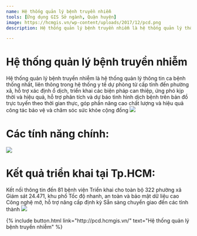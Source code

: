 ```yaml
---
name: Hệ thống quản lý bệnh truyền nhiễm
tools: [Ứng dụng GIS Sở ngành, Quận huyện]
image: https://hcmgis.vn/wp-content/uploads/2017/12/pcd.png
description: Hệ thống quản lý bệnh truyền nhiễm là hệ thống quản lý thông tin ca bệnh thống nhất, liên thông trong hệ thống y tế dự phòng từ cấp tỉnh đến phường xã, hỗ trợ xác định ổ dịch, triển khai các biện pháp can thiệp, ứng phó kịp thời và hiệu quả, hỗ trợ phân tích và dự báo tình hình dịch bệnh trên bản đồ trực tuyến theo thời gian thực, góp phần nâng cao chất lượng và hiệu quả công tác bảo vệ và chăm sóc sức khỏe cộng đồng.

---
```


# Hệ thống quản lý bệnh truyền nhiễm

Hệ thống quản lý bệnh truyền nhiễm là hệ thống quản lý thông tin ca bệnh thống nhất, liên thông trong hệ thống y tế dự phòng từ cấp tỉnh đến phường xã, hỗ trợ xác định ổ dịch, triển khai các biện pháp can thiệp, ứng phó kịp thời và hiệu quả, hỗ trợ phân tích và dự báo tình hình dịch bệnh trên bản đồ trực tuyến theo thời gian thực, góp phần nâng cao chất lượng và hiệu quả công tác bảo vệ và chăm sóc sức khỏe cộng đồng
![](https://hcmgis.vn/wp-content/uploads/2017/12/pcd.png)

# Các tính năng chính:

![](https://hcmgis.vn/wp-content/uploads/2017/12/benh_gioithieu-800x460.jpg)

# Kết quả triển khai tại Tp.HCM:
Kết nối thông tin đến 81 bệnh viện
Triển khai cho toàn bộ 322 phường xã
Giám sát 24.471, khu phố
Tốc độ nhanh, an toàn và bảo mật dữ liệu cao
Công nghệ mở, hỗ trợ nâng cấp định kỳ
Sẵn sàng chuyển giao đến các tỉnh thành
![](https://hcmgis.vn/wp-content/uploads/2017/12/benh_tinhnang.jpg)


<p class="text-center">
{% include button.html link="http://pcd.hcmgis.vn/" text="Hệ thống quản lý bệnh truyền nhiễm" %}
</p>
